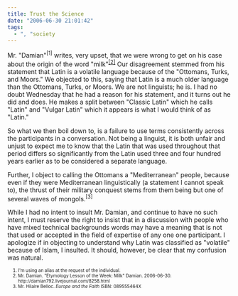 ```yaml
---
title: Trust the Science
date: "2006-06-30 21:01:42"
tags:
  - ", "society
---
```

Mr. "Damian"<sup>[1]</sup> writes, very upset, that we were wrong to get on his case about the origin of the word "milk"<sup><a href="http://damian792.livejournal.com/8258.html" title="Etymology Lesson of the Week: Milk">[2]</a></sup>  Our disagreement stemmed from his statement that Latin is a volatile language because of the "Ottomans, Turks, and Moors."  We objected to this, saying that Latin is a much older language than the Ottomans, Turks, or Moors.  We are not linguists; he is.  I had no doubt Wednesday that he had a reason for his statement, and it turns out he did and does.  He makes a split between "Classic Latin" which he calls "Latin" and "Vulgar Latin" which it appears is what I would think of as "Latin." 

So what we then boil down to, is a failure to use terms consistently across the participants in a conversation.  Not being a linguist, it is both unfair and unjust to expect me to know that the Latin that was used throughout that period differs so significantly from the Latin used three and four hundred years earlier as to be considered a separate language.  

Further, I object to calling the Ottomans a "Mediterranean" people, because even if they were Mediterranean linguistically (a statement I cannot speak to), the thrust of their military conquest stems from them being but one of several waves of mongols.<sup>[3]</sup>

While I had no intent to insult Mr. Damian, and continue to have no such intent, I must reserve the right to insist that in a discussion with people who have mixed technical backgrounds words may have a meaning that is not that used or accepted in the field of expertise of any one one participant.  I apologize if in objecting to understand why Latin was classified as "volatile" because of Islam, I insulted.  It should, however, be clear that my confusion was natural.


<font size="-2"><ol><font size="-2">
<li><font size="-2">I'm using an alias at the request of the individual.</font></li>
<li><font size="-2">Mr. Damian.  "Etymology Lesson of the Week: Milk" Damian.  2006-06-30.  http://damian792.livejournal.com/8258.html</font></li>
<li><font size="-2">Mr. Hilaire Belloc.  <i>Europe and the Faith</i>  ISBN: 089555464X</font></li>
</font></ol></font>

